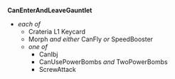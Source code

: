 ﻿**CanEnterAndLeaveGauntlet**

- *each of*
  - Crateria L1 Keycard
  - Morph *and either* CanFly *or* SpeedBooster
  - *one of*
    - CanIbj
    - CanUsePowerBombs *and* TwoPowerBombs
    - ScrewAttack
